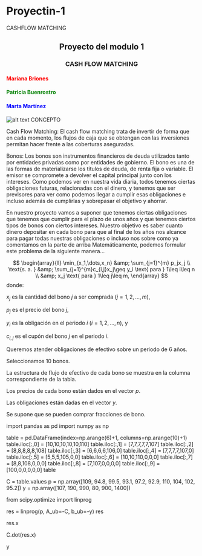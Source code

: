 # Proyectin-1
CASHFLOW MATCHING
## <p style="text-align: center;">  Proyecto del modulo 1
### <p style="text-align: center;"> CASH FLOW MATCHING 
#### <span style="color:red"> Mariana Briones  

#### <span style="color:green"> Patricia Buenrostro

#### <span style="color:blue"> Marta Martínez 
    
    
![alt text](http://www.descifrado.com/wp-content/uploads/2017/11/Bonos-2-6-696x464.jpg)
CONCEPTO 

Cash Flow Matching: El cash flow matching trata de invertir de forma que en cada momento, los flujos de caja que se obtengan con las inversiones permitan hacer frente a las coberturas aseguradas. 

Bonos: Los bonos son instrumentos financieros de deuda utilizados tanto por entidades privadas como por entidades de gobierno. El bono es una de las formas de materializarse los títulos de deuda, de renta fija o variable. El emisor se compromete a devolver el capital principal junto con los intereses.
Como podemos ver en nuestra vida diaria, todos tenemos ciertas obligaciones futuras, relacionadas con el dinero, y tenemos que ser previsores para ver como podemos llegar a cumplir esas obligaciones e incluso además de cumplirlas y sobrepasar el objetivo y ahorrar.

En nuestro proyecto vamos a suponer que tenemos ciertas obligaciones que tenemos que cumplir para el plazo de unos años y que tenemos ciertos tipos de bonos con ciertos intereses. Nuestro objetivo es saber cuanto dinero depositar en cada bono para que al final de los años nos alcance para pagar todas nuestras obligaciones o incluso nos sobre como ya comentamos en la parte de arriba 
Matemáticamente, podemos formular este problema de la siguiente manera...

$$
\begin{array}{ll}
\min_{x_1,\dots,x_n} &amp; \sum_{j=1}^{m} p_jx_j \\
\text{s. a. }        &amp; \sum_{j=1}^{m}c_{i,j}x_j\geq y_i \text{ para } 1\leq i\leq n \\
                     &amp; x_j \text{ para } 1\leq j\leq m,
\end{array}
$$
donde:

$x_j$ es la cantidad del bono $j$ a ser comprada ($j=1,2,\dots,m$),

$p_j$ es el precio del bono $j$,

$y_i$ es la obligación en el periodo $i$ ($i=1,2,\dots,n$), y

$c_{i,j}$ es el cupón del bono $j$ en el periodo $i$.

Queremos atender obligaciones de efectivo sobre un periodo de 6 años.

Seleccionamos 10 bonos.

La estructura de flujo de efectivo de cada bono se muestra en la columna correspondiente de la tabla.

Los precios de cada bono están dados en el vector $p$.

Las obligaciones están dadas en el vector $y$.

Se supone que se pueden comprar fracciones de bono.

import pandas as pd
import numpy as np

table = pd.DataFrame(index=np.arange(6)+1, columns=np.arange(10)+1)
table.iloc[:,0] = [10,10,10,10,10,110]
table.iloc[:,1] = [7,7,7,7,7,107]
table.iloc[:,2] = [8,8,8,8,8,108]
table.iloc[:,3] = [6,6,6,6,106,0]
table.iloc[:,4] = [7,7,7,7,107,0]
table.iloc[:,5] = [5,5,5,105,0,0]
table.iloc[:,6] = [10,10,110,0,0,0]
table.iloc[:,7] = [8,8,108,0,0,0]
table.iloc[:,8] = [7,107,0,0,0,0]
table.iloc[:,9] = [100,0,0,0,0,0]
table

C = table.values
p = np.array([109, 94.8, 99.5, 93.1, 97.2, 92.9, 110, 104, 102, 95.2])
y = np.array([107, 190, 990, 80, 900, 1400])

from scipy.optimize import linprog

res = linprog(p, A_ub=-C, b_ub=-y)
res

res.x

C.dot(res.x)

y
